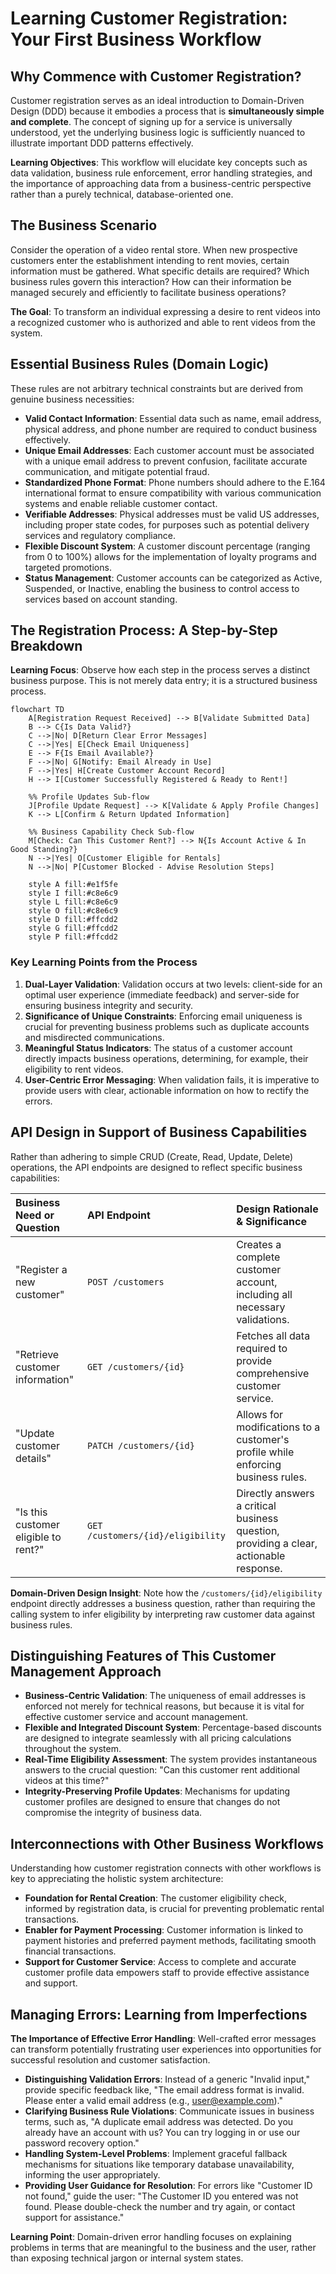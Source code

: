 # Learning Customer Registration: Your First Business Workflow

## Why Commence with Customer Registration?

Customer registration serves as an ideal introduction to Domain-Driven Design (DDD) because it embodies a process that is **simultaneously simple and complete**. The concept of signing up for a service is universally understood, yet the underlying business logic is sufficiently nuanced to illustrate important DDD patterns effectively.

**Learning Objectives**: This workflow will elucidate key concepts such as data validation, business rule enforcement, error handling strategies, and the importance of approaching data from a business-centric perspective rather than a purely technical, database-oriented one.

## The Business Scenario

Consider the operation of a video rental store. When new prospective customers enter the establishment intending to rent movies, certain information must be gathered. What specific details are required? Which business rules govern this interaction? How can their information be managed securely and efficiently to facilitate business operations?

**The Goal**: To transform an individual expressing a desire to rent videos into a recognized customer who is authorized and able to rent videos from the system.

## Essential Business Rules (Domain Logic)

These rules are not arbitrary technical constraints but are derived from genuine business necessities:

- **Valid Contact Information**: Essential data such as name, email address, physical address, and phone number are required to conduct business effectively.
- **Unique Email Addresses**: Each customer account must be associated with a unique email address to prevent confusion, facilitate accurate communication, and mitigate potential fraud.
- **Standardized Phone Format**: Phone numbers should adhere to the E.164 international format to ensure compatibility with various communication systems and enable reliable customer contact.
- **Verifiable Addresses**: Physical addresses must be valid US addresses, including proper state codes, for purposes such as potential delivery services and regulatory compliance.
- **Flexible Discount System**: A customer discount percentage (ranging from 0 to 100%) allows for the implementation of loyalty programs and targeted promotions.
- **Status Management**: Customer accounts can be categorized as Active, Suspended, or Inactive, enabling the business to control access to services based on account standing.

## The Registration Process: A Step-by-Step Breakdown

**Learning Focus**: Observe how each step in the process serves a distinct business purpose. This is not merely data entry; it is a structured business process.

```mermaid
flowchart TD
    A[Registration Request Received] --> B[Validate Submitted Data]
    B --> C{Is Data Valid?}
    C -->|No| D[Return Clear Error Messages]
    C -->|Yes| E[Check Email Uniqueness]
    E --> F{Is Email Available?}
    F -->|No| G[Notify: Email Already in Use]
    F -->|Yes| H[Create Customer Account Record]
    H --> I[Customer Successfully Registered & Ready to Rent!]

    %% Profile Updates Sub-flow
    J[Profile Update Request] --> K[Validate & Apply Profile Changes]
    K --> L[Confirm & Return Updated Information]

    %% Business Capability Check Sub-flow
    M[Check: Can This Customer Rent?] --> N{Is Account Active & In Good Standing?}
    N -->|Yes| O[Customer Eligible for Rentals]
    N -->|No| P[Customer Blocked - Advise Resolution Steps]

    style A fill:#e1f5fe
    style I fill:#c8e6c9
    style L fill:#c8e6c9
    style O fill:#c8e6c9
    style D fill:#ffcdd2
    style G fill:#ffcdd2
    style P fill:#ffcdd2
```

### Key Learning Points from the Process

1. **Dual-Layer Validation**: Validation occurs at two levels: client-side for an optimal user experience (immediate feedback) and server-side for ensuring business integrity and security.
2. **Significance of Unique Constraints**: Enforcing email uniqueness is crucial for preventing business problems such as duplicate accounts and misdirected communications.
3. **Meaningful Status Indicators**: The status of a customer account directly impacts business operations, determining, for example, their eligibility to rent videos.
4. **User-Centric Error Messaging**: When validation fails, it is imperative to provide users with clear, actionable information on how to rectify the errors.

## API Design in Support of Business Capabilities

Rather than adhering to simple CRUD (Create, Read, Update, Delete) operations, the API endpoints are designed to reflect specific business capabilities:

| Business Need or Question            | API Endpoint                      | Design Rationale & Significance                                                        |
| :----------------------------------- | :-------------------------------- | :------------------------------------------------------------------------------------- |
| "Register a new customer"            | `POST /customers`                 | Creates a complete customer account, including all necessary validations.              |
| "Retrieve customer information"      | `GET /customers/{id}`             | Fetches all data required to provide comprehensive customer service.                   |
| "Update customer details"            | `PATCH /customers/{id}`           | Allows for modifications to a customer's profile while enforcing business rules.       |
| "Is this customer eligible to rent?" | `GET /customers/{id}/eligibility` | Directly answers a critical business question, providing a clear, actionable response. |

**Domain-Driven Design Insight**: Note how the `/customers/{id}/eligibility` endpoint directly addresses a business question, rather than requiring the calling system to infer eligibility by interpreting raw customer data against business rules.

## Distinguishing Features of This Customer Management Approach

- **Business-Centric Validation**: The uniqueness of email addresses is enforced not merely for technical reasons, but because it is vital for effective customer service and account management.
- **Flexible and Integrated Discount System**: Percentage-based discounts are designed to integrate seamlessly with all pricing calculations throughout the system.
- **Real-Time Eligibility Assessment**: The system provides instantaneous answers to the crucial question: "Can this customer rent additional videos at this time?"
- **Integrity-Preserving Profile Updates**: Mechanisms for updating customer profiles are designed to ensure that changes do not compromise the integrity of business data.

## Interconnections with Other Business Workflows

Understanding how customer registration connects with other workflows is key to appreciating the holistic system architecture:

- **Foundation for Rental Creation**: The customer eligibility check, informed by registration data, is crucial for preventing problematic rental transactions.
- **Enabler for Payment Processing**: Customer information is linked to payment histories and preferred payment methods, facilitating smooth financial transactions.
- **Support for Customer Service**: Access to complete and accurate customer profile data empowers staff to provide effective assistance and support.

## Managing Errors: Learning from Imperfections

**The Importance of Effective Error Handling**: Well-crafted error messages can transform potentially frustrating user experiences into opportunities for successful resolution and customer satisfaction.

- **Distinguishing Validation Errors**: Instead of a generic "Invalid input," provide specific feedback like, "The email address format is invalid. Please enter a valid email address (e.g., user@example.com)."
- **Clarifying Business Rule Violations**: Communicate issues in business terms, such as, "A duplicate email address was detected. Do you already have an account with us? You can try logging in or use our password recovery option."
- **Handling System-Level Problems**: Implement graceful fallback mechanisms for situations like temporary database unavailability, informing the user appropriately.
- **Providing User Guidance for Resolution**: For errors like "Customer ID not found," guide the user: "The Customer ID you entered was not found. Please double-check the number and try again, or contact support for assistance."

**Learning Point**: Domain-driven error handling focuses on explaining problems in terms that are meaningful to the business and the user, rather than exposing technical jargon or internal system states.
